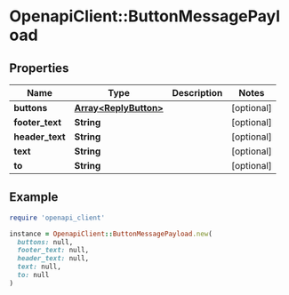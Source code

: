 # OpenapiClient::ButtonMessagePayload

## Properties

| Name | Type | Description | Notes |
| ---- | ---- | ----------- | ----- |
| **buttons** | [**Array&lt;ReplyButton&gt;**](ReplyButton.md) |  | [optional] |
| **footer_text** | **String** |  | [optional] |
| **header_text** | **String** |  | [optional] |
| **text** | **String** |  | [optional] |
| **to** | **String** |  | [optional] |

## Example

```ruby
require 'openapi_client'

instance = OpenapiClient::ButtonMessagePayload.new(
  buttons: null,
  footer_text: null,
  header_text: null,
  text: null,
  to: null
)
```

